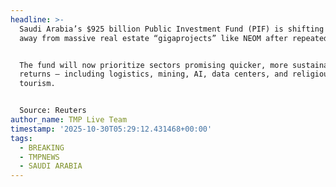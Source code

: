 ```yaml
---
headline: >-
  Saudi Arabia’s $925 billion Public Investment Fund (PIF) is shifting focus
  away from massive real estate “gigaprojects” like NEOM after repeated delays. 


  The fund will now prioritize sectors promising quicker, more sustainable
  returns — including logistics, mining, AI, data centers, and religious
  tourism.


  Source: Reuters
author_name: TMP Live Team
timestamp: '2025-10-30T05:29:12.431468+00:00'
tags:
  - BREAKING
  - TMPNEWS
  - SAUDI ARABIA
---
```


